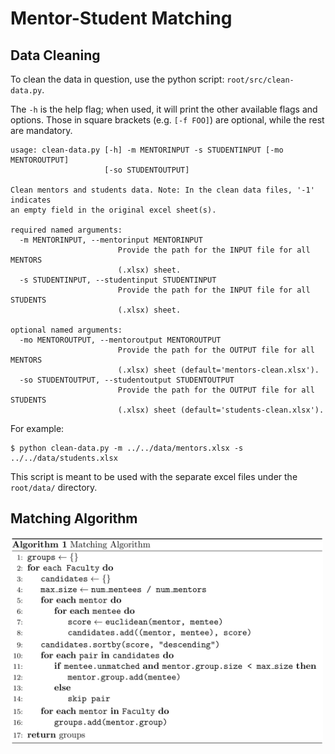 # Mentor-Student Matching

## Data Cleaning

To clean the data in question, use the python script: `root/src/clean-data.py`.

The `-h` is the help flag; when used, it will print the other available flags and options. Those in square brackets (e.g. `[-f FOO]`) are optional, while the rest are mandatory.

```
usage: clean-data.py [-h] -m MENTORINPUT -s STUDENTINPUT [-mo MENTOROUTPUT]
                     [-so STUDENTOUTPUT]

Clean mentors and students data. Note: In the clean data files, '-1' indicates
an empty field in the original excel sheet(s).

required named arguments:
  -m MENTORINPUT, --mentorinput MENTORINPUT
                        Provide the path for the INPUT file for all MENTORS
                        (.xlsx) sheet.
  -s STUDENTINPUT, --studentinput STUDENTINPUT
                        Provide the path for the INPUT file for all STUDENTS
                        (.xlsx) sheet.

optional named arguments:
  -mo MENTOROUTPUT, --mentoroutput MENTOROUTPUT
                        Provide the path for the OUTPUT file for all MENTORS
                        (.xlsx) sheet (default='mentors-clean.xlsx').
  -so STUDENTOUTPUT, --studentoutput STUDENTOUTPUT
                        Provide the path for the OUTPUT file for all STUDENTS
                        (.xlsx) sheet (default='students-clean.xlsx').
```

For example:

```
$ python clean-data.py -m ../../data/mentors.xlsx -s ../../data/students.xlsx
```

This script is meant to be used with the separate excel files under the `root/data/` directory.

## Matching Algorithm

<img src="./readmeres/alg.png" width="500px">
